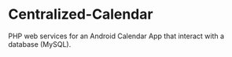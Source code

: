 # Centralized-Calendar
PHP web services for an Android Calendar App that interact with a database (MySQL).
